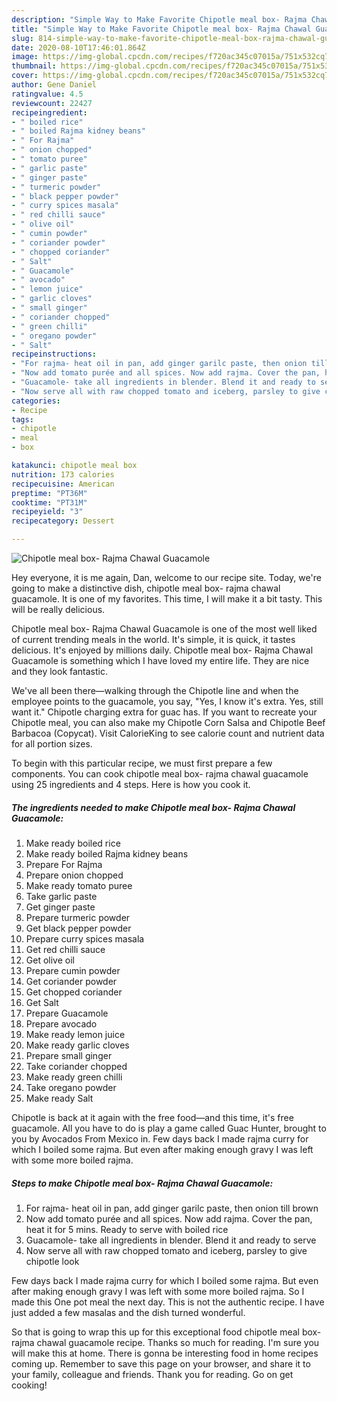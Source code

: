 ```yaml
---
description: "Simple Way to Make Favorite Chipotle meal box- Rajma Chawal Guacamole"
title: "Simple Way to Make Favorite Chipotle meal box- Rajma Chawal Guacamole"
slug: 814-simple-way-to-make-favorite-chipotle-meal-box-rajma-chawal-guacamole
date: 2020-08-10T17:46:01.864Z
image: https://img-global.cpcdn.com/recipes/f720ac345c07015a/751x532cq70/chipotle-meal-box-rajma-chawal-guacamole-recipe-main-photo.jpg
thumbnail: https://img-global.cpcdn.com/recipes/f720ac345c07015a/751x532cq70/chipotle-meal-box-rajma-chawal-guacamole-recipe-main-photo.jpg
cover: https://img-global.cpcdn.com/recipes/f720ac345c07015a/751x532cq70/chipotle-meal-box-rajma-chawal-guacamole-recipe-main-photo.jpg
author: Gene Daniel
ratingvalue: 4.5
reviewcount: 22427
recipeingredient:
- " boiled rice"
- " boiled Rajma kidney beans"
- " For Rajma"
- " onion chopped"
- " tomato puree"
- " garlic paste"
- " ginger paste"
- " turmeric powder"
- " black pepper powder"
- " curry spices masala"
- " red chilli sauce"
- " olive oil"
- " cumin powder"
- " coriander powder"
- " chopped coriander"
- " Salt"
- " Guacamole"
- " avocado"
- " lemon juice"
- " garlic cloves"
- " small ginger"
- " coriander chopped"
- " green chilli"
- " oregano powder"
- " Salt"
recipeinstructions:
- "For rajma- heat oil in pan, add ginger garilc paste, then onion till brown"
- "Now add tomato purée and all spices. Now add rajma. Cover the pan, heat it for 5 mins. Ready to serve with boiled rice"
- "Guacamole- take all ingredients in blender. Blend it and ready to serve"
- "Now serve all with raw chopped tomato and iceberg, parsley to give chipotle look"
categories:
- Recipe
tags:
- chipotle
- meal
- box

katakunci: chipotle meal box 
nutrition: 173 calories
recipecuisine: American
preptime: "PT36M"
cooktime: "PT31M"
recipeyield: "3"
recipecategory: Dessert

---
```



![Chipotle meal box- Rajma Chawal Guacamole](https://img-global.cpcdn.com/recipes/f720ac345c07015a/751x532cq70/chipotle-meal-box-rajma-chawal-guacamole-recipe-main-photo.jpg)

Hey everyone, it is me again, Dan, welcome to our recipe site. Today, we're going to make a distinctive dish, chipotle meal box- rajma chawal guacamole. It is one of my favorites. This time, I will make it a bit tasty. This will be really delicious.

Chipotle meal box- Rajma Chawal Guacamole is one of the most well liked of current trending meals in the world. It's simple, it is quick, it tastes delicious. It's enjoyed by millions daily. Chipotle meal box- Rajma Chawal Guacamole is something which I have loved my entire life. They are nice and they look fantastic.

We&#39;ve all been there—walking through the Chipotle line and when the employee points to the guacamole, you say, &#34;Yes, I know it&#39;s extra. Yes, still want it.&#34; Chipotle charging extra for guac has. If you want to recreate your Chipotle meal, you can also make my Chipotle Corn Salsa and Chipotle Beef Barbacoa (Copycat). Visit CalorieKing to see calorie count and nutrient data for all portion sizes.


To begin with this particular recipe, we must first prepare a few components. You can cook chipotle meal box- rajma chawal guacamole using 25 ingredients and 4 steps. Here is how you cook it.

<!--inarticleads1-->

##### The ingredients needed to make Chipotle meal box- Rajma Chawal Guacamole:

1. Make ready  boiled rice
1. Make ready  boiled Rajma kidney beans
1. Prepare  For Rajma
1. Prepare  onion chopped
1. Make ready  tomato puree
1. Take  garlic paste
1. Get  ginger paste
1. Prepare  turmeric powder
1. Get  black pepper powder
1. Prepare  curry spices masala
1. Get  red chilli sauce
1. Get  olive oil
1. Prepare  cumin powder
1. Get  coriander powder
1. Get  chopped coriander
1. Get  Salt
1. Prepare  Guacamole
1. Prepare  avocado
1. Make ready  lemon juice
1. Make ready  garlic cloves
1. Prepare  small ginger
1. Take  coriander chopped
1. Make ready  green chilli
1. Take  oregano powder
1. Make ready  Salt


Chipotle is back at it again with the free food—and this time, it&#39;s free guacamole. All you have to do is play a game called Guac Hunter, brought to you by Avocados From Mexico in. Few days back I made rajma curry for which I boiled some rajma. But even after making enough gravy I was left with some more boiled rajma. 

<!--inarticleads2-->

##### Steps to make Chipotle meal box- Rajma Chawal Guacamole:

1. For rajma- heat oil in pan, add ginger garilc paste, then onion till brown
1. Now add tomato purée and all spices. Now add rajma. Cover the pan, heat it for 5 mins. Ready to serve with boiled rice
1. Guacamole- take all ingredients in blender. Blend it and ready to serve
1. Now serve all with raw chopped tomato and iceberg, parsley to give chipotle look


Few days back I made rajma curry for which I boiled some rajma. But even after making enough gravy I was left with some more boiled rajma. So I made this One pot meal the next day. This is not the authentic recipe. I have just added a few masalas and the dish turned wonderful. 

So that is going to wrap this up for this exceptional food chipotle meal box- rajma chawal guacamole recipe. Thanks so much for reading. I'm sure you will make this at home. There is gonna be interesting food in home recipes coming up. Remember to save this page on your browser, and share it to your family, colleague and friends. Thank you for reading. Go on get cooking!
